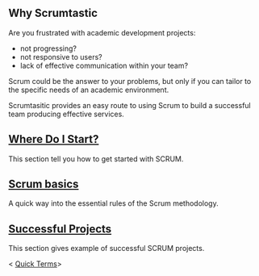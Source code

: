 
## Why Scrumtastic

Are you frustrated with academic development projects: 
  - not progressing?
  - not responsive to users? 
  - lack of effective communication within your team?
  
Scrum could be the answer to your problems, but only if you can tailor to the specific needs of an academic environment.

Scrumtasitic provides an easy route to using Scrum to build a successful team producing effective services.

## [Where Do I Start?](where-do-we-start.md)
This section tell you how to get started with SCRUM.

## [Scrum basics](https://github.com/scrumtastic/scrumtastic.github.io/blob/master/scrum-basics.md)
A quick way into the essential rules of the Scrum methodology.

## [Successful Projects](successful-projects.md)
This section gives example of successful SCRUM projects.

< [Quick Terms](scrum_glossary.md)>
<This gives a reference on the terms used in SCRUM.>
